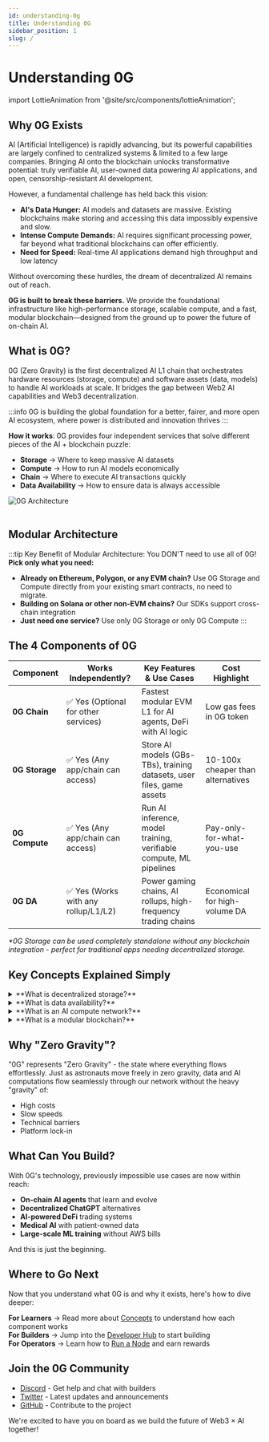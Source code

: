 ```yaml
---
id: understanding-0g
title: Understanding 0G
sidebar_position: 1
slug: /
---
```


# Understanding 0G

import LottieAnimation from '@site/src/components/lottieAnimation';

## Why 0G Exists

AI (Artificial Intelligence) is rapidly advancing, but its powerful capabilities are largely confined to centralized systems & limited to a few large companies. Bringing AI onto the blockchain unlocks transformative potential: truly verifiable AI, user-owned data powering AI applications, and open, censorship-resistant AI development.

However, a fundamental challenge has held back this vision:
- **AI's Data Hunger:** AI models and datasets are massive. Existing blockchains make storing and accessing this data impossibly expensive and slow.
- **Intense Compute Demands:** AI requires significant processing power, far beyond what traditional blockchains can offer efficiently.
- **Need for Speed:** Real-time AI applications demand high throughput and low latency

Without overcoming these hurdles, the dream of decentralized AI remains out of reach.

**0G is built to break these barriers.** We provide the foundational infrastructure like high-performance storage, scalable compute, and a fast, modular blockchain—designed from the ground up to power the future of on-chain AI.

## What is 0G?

0G (Zero Gravity) is the first decentralized AI L1 chain that orchestrates hardware resources (storage, compute) and software assets (data, models) to handle AI workloads at scale. It bridges the gap between Web2 AI capabilities and Web3 decentralization.

:::info 0G is building the global foundation for a better, fairer, and more open AI ecosystem, where power is distributed and innovation thrives
:::

**How it works**: 0G provides four independent services that solve different pieces of the AI + blockchain puzzle:
- **Storage** → Where to keep massive AI datasets
- **Compute** → How to run AI models economically  
- **Chain** → Where to execute AI transactions quickly
- **Data Availability** → How to ensure data is always accessible



<div style={{textAlign: 'center'}}>
  <img src="/img/0g-architecture.png" alt="0G Architecture" style={{maxWidth: '100%'}} />
</div>
<br />

## Modular Architecture

:::tip Key Benefit of Modular Architecture: You DON'T need to use all of 0G!
**Pick only what you need:**
- **Already on Ethereum, Polygon, or any EVM chain?** Use 0G Storage and Compute directly from your existing smart contracts, no need to migrate.
- **Building on Solana or other non-EVM chains?** Our SDKs support cross-chain integration
- **Just need one service?** Use only 0G Storage or only 0G Compute
:::


## The 4 Components of 0G

| Component             | Works Independently?                                   | Key Features & Use Cases                                                          | Cost Highlight                        |
|-----------------------|--------------------------------------------------------|-----------------------------------------------------------------------------------|---------------------------------------|
| **0G Chain**        | ✅ Yes (Optional for other services)             | Fastest modular EVM L1 for AI agents, DeFi with AI logic        | Low gas fees in 0G token              |
| **0G Storage**     | ✅ Yes (Any app/chain can access)                       | Store AI models (GBs-TBs), training datasets, user files, game assets            | 10-100x cheaper than alternatives     |
| **0G Compute**     | ✅ Yes (Any app/chain can access)                     | Run AI inference, model training, verifiable compute, ML pipelines               | Pay-only-for-what-you-use             |
| **0G DA**          | ✅ Yes (Works with any rollup/L1/L2)                  | Power gaming chains, AI rollups, high-frequency trading chains                   | Economical for high-volume DA         |

*\*0G Storage can be used completely standalone without any blockchain integration - perfect for traditional apps needing decentralized storage.*

## Key Concepts Explained Simply

<details>
<summary>**What is decentralized storage?**</summary>

Instead of storing your files on one company's computer (like Google Drive), they're split and stored across hundreds of computers worldwide.

**Why it matters**: If Google's servers crash, you lose access. With decentralized storage, even if 50 computers fail, your data is still safe and accessible.
</details>

<details>
<summary>**What is data availability?**</summary>

It's a guarantee that your data can always be accessed when needed, like having multiple backup generators for your house.

**Why it matters**: In blockchain, if data isn't available, the whole system can freeze. 0G ensures this never happens.
</details>

<details>
<summary>**What is an AI compute network?**</summary>

It's like Uber for computing power - connect to available GPUs when you need to run AI models, pay only for what you use.

**Why it matters**: Instead of buying expensive GPUs or relying on big tech companies, access computing power on-demand from a global network.
</details>

<details>
<summary>**What is a modular blockchain?**</summary>

Like LEGO blocks, each part of the blockchain (storing data, processing transactions, reaching agreement) is separate and can be upgraded independently.

**Why it matters**: Traditional blockchains are like old phones where you can't upgrade just the camera. Modular blockchains let you improve each part without rebuilding everything.
</details>

## Why "Zero Gravity"?

"0G" represents "Zero Gravity" - the state where everything flows effortlessly. Just as astronauts move freely in zero gravity, data and AI computations flow seamlessly through our network without the heavy "gravity" of:
- High costs
- Slow speeds  
- Technical barriers
- Platform lock-in

## What Can You Build?

With 0G's technology, previously impossible use cases are now within reach:

- **On-chain AI agents** that learn and evolve
- **Decentralized ChatGPT** alternatives
- **AI-powered DeFi** trading systems
- **Medical AI** with patient-owned data
- **Large-scale ML training** without AWS bills

And this is just the beginning.

## Where to Go Next

Now that you understand what 0G is and why it exists, here's how to dive deeper:

**For Learners** → Read more about [Concepts](/concepts/chain) to understand how each component works  
**For Builders** → Jump into the [Developer Hub](/developer-hub/getting-started) to start building  
**For Operators** → Learn how to [Run a Node](/run-a-node/overview) and earn rewards

## Join the 0G Community

- [Discord](https://discord.gg/0gLabs) - Get help and chat with builders
- [Twitter](https://twitter.com/0g_Labs) - Latest updates and announcements
- [GitHub](https://github.com/0glabs/0g-doc) - Contribute to the project

We're excited to have you on board as we build the future of Web3 × AI together!

<LottieAnimation />